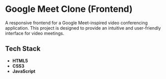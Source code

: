 # Google Meet Clone (Frontend)

A responsive frontend for a Google Meet-inspired video conferencing application. This project is designed to provide an intuitive and user-friendly interface for video meetings.


## Tech Stack
- **HTML5**
- **CSS3**
- **JavaScript**


